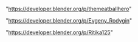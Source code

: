 "https://developer.blender.org/p/themeatballhero"

"https://developer.blender.org/p/Evgeny_Rodygin"

"https://developer.blender.org/p/Ritika125"

